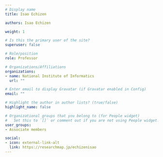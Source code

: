 ```yaml
---
# Display name
title: Isao Echizen

authors: Isao Echizen

weight: 1

# Is this the primary user of the site?
superuser: false

# Role/position
role: Professor

# Organizations/Affiliations
organizations:
- name: National Institute of Informatics
  url: ""

# Enter email to display Gravatar (if Gravatar enabled in Config)
email: ""

# Highlight the author in author lists? (true/false)
highlight_name: false

# Organizational groups that you belong to (for People widget)
#   Set this to `[]` or comment out if you are not using People widget.
user_groups:
- Associate members

social:
- icon: external-link-alt
  link: https://researchmap.jp/echizenisao
---
```

